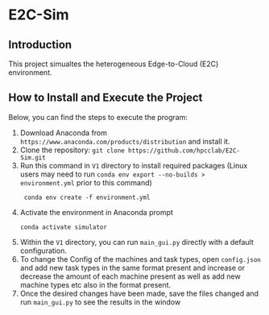 # E2C-Sim
## Introduction
This project simualtes the heterogeneous Edge-to-Cloud (E2C) environment. 
## How to Install and Execute the Project
Below, you can find the steps to execute the program:
1. Download Anaconda from ``` https://www.anaconda.com/products/distribution ``` and install it.
2. Clone the repository:
```git clone https://github.com/hpcclab/E2C-Sim.git ```
3. Run this command in ```V1``` directory to install required packages (Linux users may need to run `conda env export --no-builds > environment.yml` prior to this command)
   ```
    conda env create -f environment.yml
    ```
4. Activate the environment in Anaconda prompt
   ```
   conda activate simulator
   ```
4. Within the ``` V1 ``` directory, you can run ``` main_gui.py ``` directly with a default configuration.
5. To change the Config of the machines and task types, open ``` config.json ``` and add new task types in the same format present and increase or decrease the amount of each machine present as well as add new machine types etc also in the format present.
6. Once the desired changes have been made, save the files changed and run ``` main_gui.py ``` to see the results in the window 
